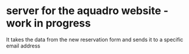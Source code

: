 # server for the aquadro website - work in progress
It takes the data from the new reservation form and sends it to a specific email address
